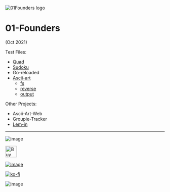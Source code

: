 ![01Founders logo](https://i.imgur.com/kGaxvka.png)
# 01-Founders

(Oct 2021)


Test Files:
- [Quad](https://github.com/nik-don/01-founders/tree/main/quad)
- [Sudoku](https://github.com/nik-don/01-founders/tree/main/sudoku)
- Go-reloaded
- [Ascii-art](https://github.com/nik-don/01-founders/tree/main/ascii-art)
  - [fs](https://github.com/nik-don/01-founders/tree/main/ascii-art/fs)
  - [reverse](https://github.com/nik-don/01-founders/tree/main/ascii-art/reverse)
  - [output](https://github.com/nik-don/01-founders/tree/main/ascii-art/output)


Other Projects:
- Ascii-Art-Web
- Groupie-Tracker
- [Lem-in](https://github.com/nik-don/01-founders/tree/main/lem-in)


----
![image](https://user-images.githubusercontent.com/93073558/160245440-b307cc85-deaf-4d1e-bed4-c43bc73d2a6b.png)



[<img height='36' style='border:0px;height:36px;' src='https://cdn.ko-fi.com/cdn/kofi2.png?v=3' border='0' alt='Buy Me a Coffee at ko-fi.com' />](https://ko-fi.com/J3J36ZB3M)

[![image](https://user-images.githubusercontent.com/93073558/160245146-9acf970a-2c93-4738-90b7-0b28d6239109.png)](https://www.buymeacoffee.com/nikdon)


[![ko-fi](https://ko-fi.com/img/githubbutton_sm.svg)](https://ko-fi.com/J3J36ZB3M)

![image](https://user-images.githubusercontent.com/93073558/160245573-ba5bc1c1-0f33-4c86-8856-0f88c62f0c98.png)
